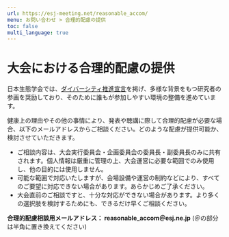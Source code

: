 ```yaml
---
url: https://esj-meeting.net/reasonable_accom/
menu: お問い合わせ > 合理的配慮の提供
toc: false
multi_language: true
---
```


# 大会における合理的配慮の提供

日本生態学会では、[ダイバーシティ推進宣言](https://www.esj.ne.jp/esj/#diversity)を掲げ、多様な背景をもつ研究者の参画を奨励しており、そのために誰もが参加しやすい環境の整備を進めています。

健康上の理由やその他の事情により、発表や聴講に際して合理的配慮が必要な場合、以下のメールアドレスからご相談ください。どのような配慮が提供可能か、検討させていただきます。

- ご相談内容は、大会実行委員会・企画委員会の委員長・副委員長のみに共有されます。個人情報は厳重に管理の上、大会運営に必要な範囲でのみ使用し、他の目的には使用しません。
- 可能な範囲で対応いたしますが、会場設備や運営の制約などにより、すべてのご要望に対応できない場合があります。あらかじめご了承ください。
- 大会直前のご相談ですと、十分な対応ができない場合があります。より多くの選択肢を検討するためにも、できるだけ早くご相談ください。

**合理的配慮相談用メールアドレス： reasonable_accom＠esj.ne.jp**
(＠の部分は半角に置き換えてください)
